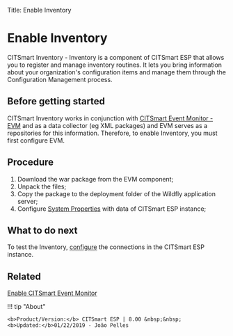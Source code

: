 Title: Enable Inventory

# Enable Inventory 

CITSmart Inventory - Inventory is a component of CITSmart ESP that allows you to register and manage inventory routines. It lets you bring information about your organization's configuration items and manage them through the Configuration Management process.  


## Before getting started

CITSmart Inventory works in conjunction with [CITSmart Event Monitor - EVM][1] and as a data collector (eg XML packages) and EVM serves as a repositories for this information. Therefore, to enable Inventory, you must first configure EVM.  


## Procedure  

1. Download the war package from the EVM component;  
2. Unpack the files;  
3. Copy the package to the deployment folder of the Wildfly application server;  
4. Configure [System Properties][2] with data of CITSmart ESP instance;

## What to do next  

To test the Inventory, [configure][3] the connections in the CITSmart ESP instance.

## Related

[Enable CITSmart Event Monitor][4]

[1]:/en-us/citsmart-esp-8/initial-settings/add-ons/event-monitor.html
[2]:/en-us/citsmart-esp-8/get-started/installation-and-upgrade/perform-installation.html#configure-system-properties
[3]:/en-us/citsmart-esp-8/processes/event/configuration/set-inventory-connection.html
[4]:/en-us/citsmart-esp-8/get-started/installation-and-upgrade/perform-installation.html

!!! tip "About"

    <b>Product/Version:</b> CITSmart ESP | 8.00 &nbsp;&nbsp;
    <b>Updated:</b>01/22/2019 - João Pelles  
	

